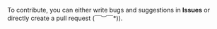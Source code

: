 To contribute, you can either write bugs and suggestions in **Issues** or directly create a pull request \(￣︶￣*\)).
